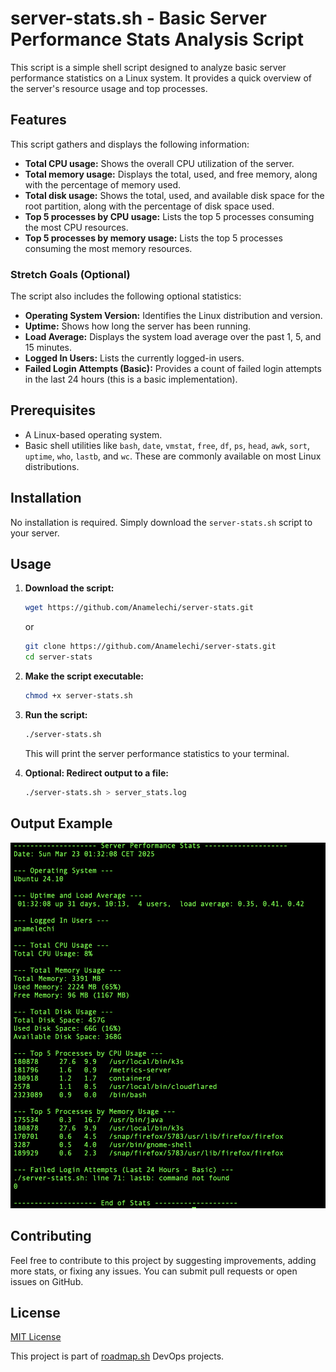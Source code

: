 # server-stats.sh - Basic Server Performance Stats Analysis Script

This script is a simple shell script designed to analyze basic server performance statistics on a Linux system. It provides a quick overview of the server's resource usage and top processes.

## Features

This script gathers and displays the following information:

* **Total CPU usage:** Shows the overall CPU utilization of the server.
* **Total memory usage:** Displays the total, used, and free memory, along with the percentage of memory used.
* **Total disk usage:** Shows the total, used, and available disk space for the root partition, along with the percentage of disk space used.
* **Top 5 processes by CPU usage:** Lists the top 5 processes consuming the most CPU resources.
* **Top 5 processes by memory usage:** Lists the top 5 processes consuming the most memory resources.

### Stretch Goals (Optional)

The script also includes the following optional statistics:

* **Operating System Version:** Identifies the Linux distribution and version.
* **Uptime:** Shows how long the server has been running.
* **Load Average:** Displays the system load average over the past 1, 5, and 15 minutes.
* **Logged In Users:** Lists the currently logged-in users.
* **Failed Login Attempts (Basic):** Provides a count of failed login attempts in the last 24 hours (this is a basic implementation).

## Prerequisites

* A Linux-based operating system.
* Basic shell utilities like `bash`, `date`, `vmstat`, `free`, `df`, `ps`, `head`, `awk`, `sort`, `uptime`, `who`, `lastb`, and `wc`. These are commonly available on most Linux distributions.

## Installation

No installation is required. Simply download the `server-stats.sh` script to your server.

## Usage

1.  **Download the script:**
    ```bash
    wget https://github.com/Anamelechi/server-stats.git
    ```
    or
    ```bash
    git clone https://github.com/Anamelechi/server-stats.git
    cd server-stats
    ```

2.  **Make the script executable:**
    ```bash
    chmod +x server-stats.sh
    ```

3.  **Run the script:**
    ```bash
    ./server-stats.sh
    ```

    This will print the server performance statistics to your terminal.

4.  **Optional: Redirect output to a file:**
    ```bash
    ./server-stats.sh > server_stats.log
    ```

## Output Example
![Output](server-stats.png)
## Contributing

Feel free to contribute to this project by suggesting improvements, adding more stats, or fixing any issues. You can submit pull requests or open issues on GitHub.

## License

[MIT License](LICENSE)


This project is part of [roadmap.sh](https://roadmap.sh/projects/server-stats) DevOps projects.
